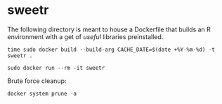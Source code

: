 
# sweetr

The following directory is meant to house a Dockerfile that builds an R environment
with a get of _useful_ libraries preinstalled.


```
time sudo docker build --build-arg CACHE_DATE=$(date +%Y-%m-%d) -t sweetr .

sudo docker run --rm -it sweetr
```


Brute force cleanup:
```
docker system prune -a
```


